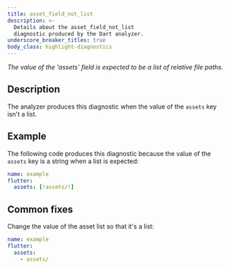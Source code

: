 ```yaml
---
title: asset_field_not_list
description: >-
  Details about the asset_field_not_list
  diagnostic produced by the Dart analyzer.
underscore_breaker_titles: true
body_class: highlight-diagnostics
---
```


_The value of the 'assets' field is expected to be a list of relative file
paths._

## Description

The analyzer produces this diagnostic when the value of the `assets` key
isn't a list.

## Example

The following code produces this diagnostic because the value of the
`assets` key is a string when a list is expected:

```yaml
name: example
flutter:
  assets: [!assets/!]
```

## Common fixes

Change the value of the asset list so that it's a list:

```yaml
name: example
flutter:
  assets:
    - assets/
```
